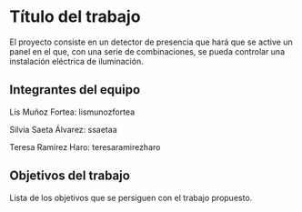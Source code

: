 # Título del trabajo

El proyecto consiste en un detector de presencia que hará que se active un panel en el que, con una serie de combinaciones, se pueda controlar una instalación eléctrica de iluminación.

## Integrantes del equipo

Lis Muñoz Fortea: lismunozfortea

Silvia Saeta Álvarez: ssaetaa

Teresa Ramírez Haro: teresaramirezharo

## Objetivos del trabajo

Lista de los objetivos que se persiguen con el trabajo propuesto.

